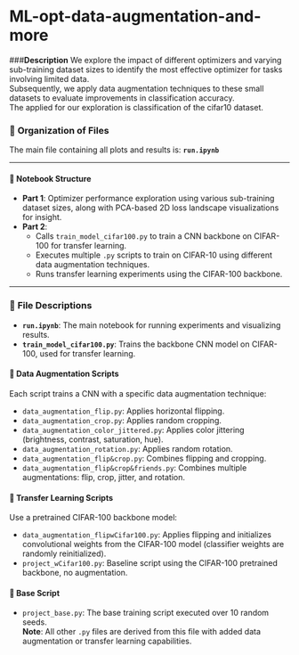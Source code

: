 # ML-opt-data-augmentation-and-more

###**Description**
We explore the impact of different optimizers and varying sub-training dataset sizes to identify the most effective optimizer for tasks involving limited data.  
Subsequently, we apply data augmentation techniques to these small datasets to evaluate improvements in classification accuracy.  
The applied for our exploration is classification of the cifar10 dataset. 


### 📁 **Organization of Files**

The main file containing all plots and results is: **`run.ipynb`**

---

#### 🧪 **Notebook Structure**
- **Part 1**: Optimizer performance exploration using various sub-training dataset sizes, along with PCA-based 2D loss landscape visualizations for insight.
- **Part 2**:
  - Calls `train_model_cifar100.py` to train a CNN backbone on CIFAR-100 for transfer learning.
  - Executes multiple `.py` scripts to train on CIFAR-10 using different data augmentation techniques.
  - Runs transfer learning experiments using the CIFAR-100 backbone.

---

### 📄 **File Descriptions**

- **`run.ipynb`**: The main notebook for running experiments and visualizing results.
- **`train_model_cifar100.py`**: Trains the backbone CNN model on CIFAR-100, used for transfer learning.

#### 🧱 **Data Augmentation Scripts**
Each script trains a CNN with a specific data augmentation technique:
- `data_augmentation_flip.py`: Applies horizontal flipping.
- `data_augmentation_crop.py`: Applies random cropping.
- `data_augmentation_color_jittered.py`: Applies color jittering (brightness, contrast, saturation, hue).
- `data_augmentation_rotation.py`: Applies random rotation.
- `data_augmentation_flip&crop.py`: Combines flipping and cropping.
- `data_augmentation_flip&crop&friends.py`: Combines multiple augmentations: flip, crop, jitter, and rotation.

#### 🔁 **Transfer Learning Scripts**
Use a pretrained CIFAR-100 backbone model:
- `data_augmentation_flipwCifar100.py`: Applies flipping and initializes convolutional weights from the CIFAR-100 model (classifier weights are randomly reinitialized).
- `project_wCifar100.py`: Baseline script using the CIFAR-100 pretrained backbone, no augmentation.

#### 🧩 **Base Script**
- `project_base.py`: The base training script executed over 10 random seeds.  
  **Note**: All other `.py` files are derived from this file with added data augmentation or transfer learning capabilities.
